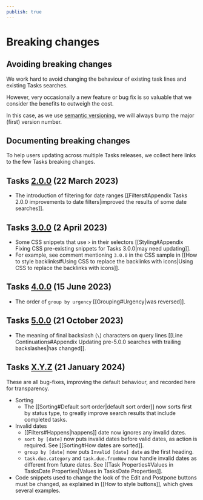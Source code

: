 ```yaml
---
publish: true
---
```


# Breaking changes

## Avoiding breaking changes

We work hard to avoid changing the behaviour of existing task lines and existing Tasks searches.

However, very occasionally a new feature or bug fix is so valuable that we consider the benefits to outweigh the cost.

In this case, as we use [semantic versioning](https://semver.org), we will always bump the major (first) version number.

## Documenting breaking changes

To help users updating across multiple Tasks releases, we collect here links to the few Tasks breaking changes.

## Tasks [2.0.0](https://github.com/obsidian-tasks-group/obsidian-tasks/releases/tag/2.0.0) (22 March 2023)

- The introduction of filtering for date ranges [[Filters#Appendix Tasks 2.0.0 improvements to date filters|improved the results of some date searches]].

## Tasks [3.0.0](https://github.com/obsidian-tasks-group/obsidian-tasks/releases/tag/3.0.0) (2 April 2023)

- Some CSS snippets that use `>` in their selectors [[Styling#Appendix Fixing CSS pre-existing snippets for Tasks 3.0.0|may need updating]].
- For example, see comment mentioning `3.0.0` in the CSS sample in [[How to style backlinks#Using CSS to replace the backlinks with icons|Using CSS to replace the backlinks with icons]].

## Tasks [4.0.0](https://github.com/obsidian-tasks-group/obsidian-tasks/releases/tag/4.0.0) (15 June 2023)

- The order of `group by urgency` [[Grouping#Urgency|was reversed]].

## Tasks [5.0.0](https://github.com/obsidian-tasks-group/obsidian-tasks/releases/tag/5.0.0) (21 October 2023)

- The meaning of final backslash (`\`) characters on query lines [[Line Continuations#Appendix Updating pre-5.0.0 searches with trailing backslashes|has changed]].

## Tasks [X.Y.Z](https://github.com/obsidian-tasks-group/obsidian-tasks/releases/tag/X.Y.Z) (21 January 2024)

These are all bug-fixes, improving the default behaviour, and recorded here for transparency.

- Sorting
  - The [[Sorting#Default sort order|default sort order]] now sorts first by status type, to greatly improve search results that include completed tasks.
- Invalid dates
  - [[Filters#Happens|happens]] date now ignores any invalid dates.
  - `sort by [date]` now puts invalid dates before valid dates, as action is required. See [[Sorting#How dates are sorted]].
  - `group by [date]` now puts `Invalid [date] date` as the first heading.
  - `task.due.category` and `task.due.fromNow` now handle invalid dates as different from future dates. See [[Task Properties#Values in TasksDate Properties|Values in TasksDate Properties]].
- Code snippets used to change the look of the Edit and Postpone buttons must be changed, as explained in [[How to style buttons]], which gives several examples.
